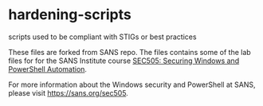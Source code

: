 # hardening-scripts
scripts used to be compliant with STIGs or best practices

These files are forked from SANS repo. The files contains some of the lab files for for the SANS Institute course [SEC505: Securing Windows and PowerShell Automation](https://sans.org/sec505).

For more information about the Windows security and PowerShell at SANS, please visit https://sans.org/sec505. 
